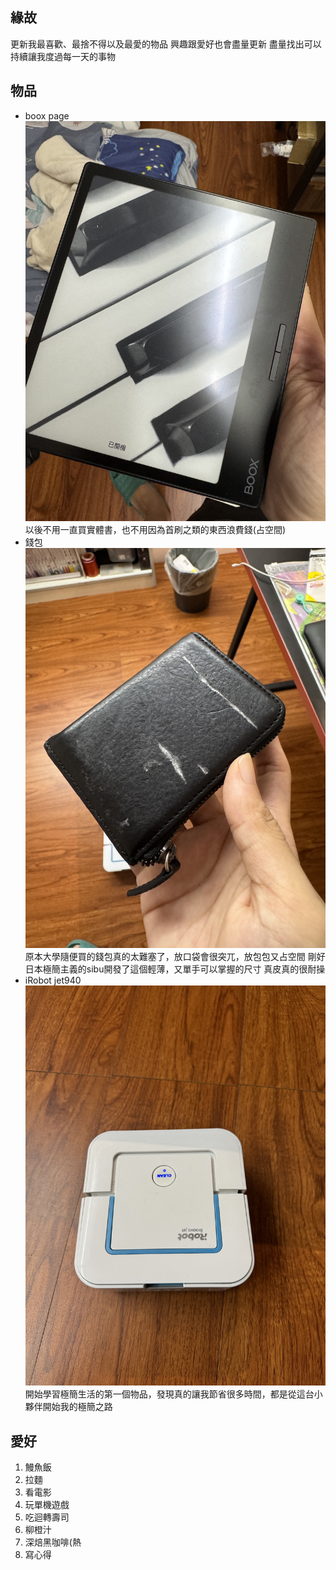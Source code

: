 緣故
-
更新我最喜歡、最捨不得以及最愛的物品
興趣跟愛好也會盡量更新
盡量找出可以持續讓我度過每一天的事物

物品
-
- boox page
![](https://github.com/photohost/picx-images-hosting/raw/master/20240529/IMG_7938.2h856q2wmn.jpg)
以後不用一直買實體書，也不用因為首刷之類的東西浪費錢(占空間)
- 錢包
![](https://github.com/photohost/picx-images-hosting/raw/master/20240529/IMG_7932.7p3ftpvwki.jpg)
原本大學隨便買的錢包真的太難塞了，放口袋會很突兀，放包包又占空間
剛好日本極簡主義的sibu開發了這個輕薄，又單手可以掌握的尺寸
真皮真的很耐操
- iRobot jet940
![](https://github.com/photohost/picx-images-hosting/raw/master/20240529/IMG_7931.1zi3i51j0w.jpg)
開始學習極簡生活的第一個物品，發現真的讓我節省很多時間，都是從這台小夥伴開始我的極簡之路

愛好
-
1. 鰻魚飯
2. 拉麵
3. 看電影
4. 玩單機遊戲
5. 吃迴轉壽司
6. 柳橙汁
7. 深焙黑咖啡(熱
8. 寫心得